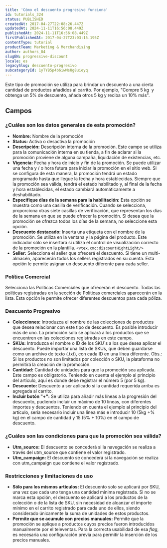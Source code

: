 ```yaml
---
title: 'Cómo el descuento progresivo funciona'
id: tutorials_324
status: PUBLISHED
createdAt: 2017-04-27T22:08:26.447Z
updatedAt: 2024-11-11T16:56:08.449Z
publishedAt: 2024-11-11T16:56:08.449Z
firstPublishedAt: 2017-04-27T23:03:15.195Z
contentType: tutorial
productTeam: Marketing & Merchandising
author: authors_84
slugEN: progressive-discount
locale: es
legacySlug: descuento-progresivo
subcategoryId: 1yTYB5p4b6iwMsUg8uieyq
---
```


Este tipo de promoción se utiliza para brindar un descuento a una cierta cantidad de productos añadidos al carrito. Por ejemplo, "Compre 5 kg  y obtenga un 5% de descuento, añada otros 5 kg y reciba un 10% más".

## Campos

### ¿Cuáles son los datos generales de esta promoción?

- **Nombre:** Nombre de la promoción
- **Status:** Activa o desactiva la promoción
- **Descripción:** Descripción interna de la promoción. Este campo se utiliza para la comunicación interna en su tienda, a fin de aclarar si la promoción proviene de alguna campaña, liquidación de existencias, etc.
- **Vigencia:** Fecha y hora de inicio y fin de la promoción. Se puede utilizar una fecha y / o hora futura para iniciar la promoción en el sitio web. Si se configura de esta manera, la promoción tendrá un estado programado hasta que llegue la fecha y hora establecidas. Siempre que la promoción sea válida, tendrá el estado habilitado y, al final de la fecha y hora establecidas, el estado cambiará automáticamente a deshabilitado.
- **Especifique días de la semana para la habilitación:** Esta opción se muestra como una casilla de verificación. Cuando se selecciona, proporciona otras siete casillas de verificación, que representan los días de la semana en que se puede ofrecer la promoción. Si desea que la promoción se ofrezca todos los días de la semana, no seleccione esta opción.
- **Descuento destacado:** Inserta una etiqueta con el nombre de la promoción. Se utiliza en la ventana y la página del producto. Este indicador sólo se insertará si utiliza el control de visualización correcto de la promoción en la plantilla. `<vtex.cmc:discountHightLight/>`
- **Seller:** Selecciona el seller que ofrecerá el descuento. Si tiene un multi-almacén, aparecerán todos los sellers registrados en su cuenta. Esta opción le permite asignar un descuento diferente para cada seller.

### Política Comercial

Selecciona las Políticas Comerciales que ofrecerán el descuento. Todas las políticas registradas en la sección de Políticas comerciales aparecerán en la lista. Esta opción le permite ofrecer diferentes descuentos para cada póliza.

### Descuento Progresivo

- **Colecciones:** Introduzca el nombre de las colecciones de productos que desea relacionar con este tipo de descuento. Es posible introducir más de uno. La promoción solo se aplicará a los productos que se encuentren en las colecciones registradas en este campo.
- **SKUs:** Introduzca el nombre o ID de los SKU´s a los que desea aplicar el descuento. Puede importar una lista de SKUs, que deben guardarse como un archivo de texto (.txt), con cada ID en una línea diferente. Obs.: Si los productos no son limitados por colección o SKU, la plataforma no permitirá la creación de la promoción.
- **Cantidad:** Cantidad de unidades para que la promoción sea aplicada. Este campo es obligatorio. Teniendo en cuenta el ejemplo al principio del artículo, aquí es donde debe registrar el número 5 (por 5 kg).
- **Descuento:** Descuento a ser aplicado si la cantidad requerida arriba es agregada al carrito.
- **Incluir botón "+":** Se utiliza para añadir más líneas a la progresión del descuento, pudiendo incluir un máximo de 10 líneas, con diferentes importes y descuentos. Teniendo en cuenta el ejemplo al principio del artículo, sería necesario incluir una línea más e introducir 10 (5kg +% kg) en el campo de cantidad y 15 (5% + 10%) en el campo de descuento.

### ¿Cuáles son las condiciones para que la promoción sea válida?

- **Utm_source:** El descuento se concederá si la navegación se realiza a través del utm_source que contiene el valor registrado.
- **Utm_campaign:** El descuento se concederá si la navegación se realiza con utm_campaign que contiene el valor registrado.

### Restricciones y limitaciones de uso

- **Sólo para los mismos artículos:** El descuento solo se aplicará por SKU, una vez que cada uno tenga una cantidad mínima registrada. Si no se marca esta opción, el descuento se aplicará a los productos de la colección o de la lista de SKU, sin necesidad de alcanzar el importe mínimo en el carrito registrado para cada uno de ellos, siendo considerado únicamente la suma de unidades de estos productos.
- **Permite que se acumule con precios manuales:** Permite que la promoción se aplique a productos cuyos precios fueron introducidos manualmente por el televentas. Para la correcta usabilidad de esa *flag*, es necesaria una configuración previa para permitir la inserción de los precios manuales.
